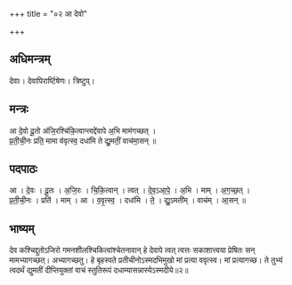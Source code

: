 +++
title = "०२ आ देवो"

+++
## अधिमन्त्रम्
देवाः। देवापिरार्ष्टिषेणः। त्रिष्टुप्।

## मन्त्रः
आ दे॒वो दू॒तो अ॑जि॒रश्चि॑कि॒त्वान्त्वद्दे॑वापे अ॒भि माम॑गच्छत् ।  
प्र॒ती॒ची॒नः प्रति॒ मामा व॑वृत्स्व॒ दधा॑मि ते द्यु॒मतीं॒ वाच॑मा॒सन् ॥

## पदपाठः
आ । दे॒वः । दू॒तः । अ॒जि॒रः । चि॒कि॒त्वान् । त्वत् । दे॒व॒ऽआ॒पे॒ । अ॒भि । माम् । अ॒ग॒च्छ॒त् ।  
प्र॒ती॒ची॒नः । प्रति॑ । माम् । आ । व॒वृ॒त्स्व॒ । दधा॑मि । ते॒ । द्यु॒ऽमती॑म् । वाच॑म् । आ॒सन् ॥

## भाष्यम्
देव कश्चिद्दुतोऽजिरो गमनशीलश्चिकित्वांश्चेतनावान् हे देवापे त्वत् त्वत्तः सकाशात्त्वया प्रेषितः सन् मामभ्यागच्छत्। अभ्यागच्छतु। हे बृहस्पते प्रतीचीनोऽस्मदभिमुखो मां प्रत्या ववृत्स्व। मां प्रत्यागच्छ। ते तुभ्यं त्वदर्थं द्युमतीं दीप्तियुक्तां वाचं स्तुतिरूपं दधाम्यासन्नास्येऽस्मदीये॥२॥